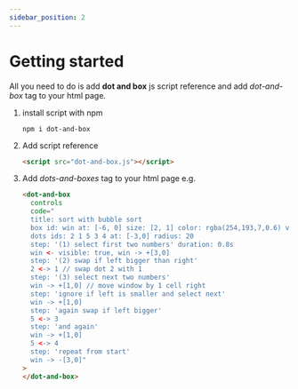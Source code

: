 ```yaml
---
sidebar_position: 2
---
```


# Getting started

All you need to do is add **dot and box** js script reference and add _dot-and-box_ tag to your html page.

1. install script with npm

   ```shell
   npm i dot-and-box
   ```

2. Add script reference

   ```html
   <script src="dot-and-box.js"></script>
   ```

3. Add _dots-and-boxes_ tag to your html page e.g.

   ```html
   <dot-and-box
     controls
     code="
     title: sort with bubble sort
     box id: win at: [-6, 0] size: [2, 1] color: rgba(254,193,7,0.6) visible: false
     dots ids: 2 1 5 3 4 at: [-3,0] radius: 20
     step: '(1) select first two numbers' duration: 0.8s
     win <- visible: true, win -> +[3,0]
     step: '(2) swap if left bigger than right'
     2 <-> 1 // swap dot 2 with 1
     step: '(3) select next two numbers'
     win -> +[1,0] // move window by 1 cell right
     step: 'ignore if left is smaller and select next'
     win -> +[1,0]
     step: 'again swap if left bigger'
     5 <-> 3
     step: 'and again'
     win -> +[1,0]
     5 <-> 4
     step: 'repeat from start'
     win -> -[3,0]"
   >
   </dot-and-box>
   ```
